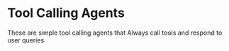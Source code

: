 # Tool Calling Agents 

These are simple tool calling agents that Always call tools and respond to user queries